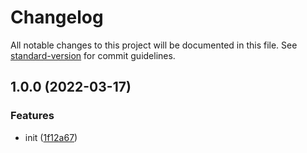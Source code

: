 # Changelog

All notable changes to this project will be documented in this file. See [standard-version](https://github.com/conventional-changelog/standard-version) for commit guidelines.

## 1.0.0 (2022-03-17)


### Features

* init ([1f12a67](https://github.com/einys/test-commit-convention/commits/1f12a67a4b1c3dd4c72c89e4f90cd343e1116780))
